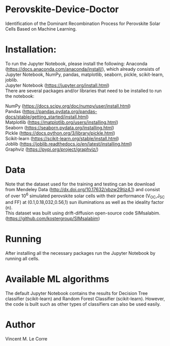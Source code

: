 # Perovskite-Device-Doctor
Identification of the Dominant Recombination Process for Perovskite Solar Cells Based on Machine Learning.

# Installation:

To run the Jupyter Notebook, please install the following:
Anaconda (https://docs.anaconda.com/anaconda/install/), which already consists of Jupyter Notebook, NumPy, pandas, matplotlib, seaborn, pickle, scikit-learn, joblib.  
Jupyter Notebook (https://jupyter.org/install.html)  
There are several packages and/or libraries that need to be installed to run the notebook:

NumPy (https://docs.scipy.org/doc/numpy/user/install.html)  
Pandas (https://pandas.pydata.org/pandas-docs/stable/getting_started/install.html)  
Matplotlib (https://matplotlib.org/users/installing.html)  
Seaborn (https://seaborn.pydata.org/installing.html)  
Pickle (https://docs.python.org/3/library/pickle.html)  
Scikit-learn (https://scikit-learn.org/stable/install.html)  
Joblib (https://joblib.readthedocs.io/en/latest/installing.html)  
Graphviz (https://pypi.org/project/graphviz/)  

# Data
Note that the dataset used for the training and testing can be download from Mendeley Data (http://dx.doi.org/10.17632/xbzw29tjz4.1) and consist of over 10<sup>6</sup> simulated perovskite solar cells with their performance (V<sub>OC</sub>,J<sub>SC</sub> and FF) at (0.1,0.18,032,0.56,1) sun illuminations as well as the ideality factor (n).  
This dataset was built using drift-diffusion open-source code SIMsalabim.  
(https://github.com/kostergroup/SIMsalabim)

# Running

After installing all the necessary packages run the Jupyter Notebook by running all cells.

# Available ML algorithms

The default Jupyter Notebook contains the results for Decision Tree classifier (scikit-learn) and Random Forest Classifier (scikit-learn).
However, the code is built such as other types of classifiers can also be used easily.
# Author

Vincent M. Le Corre

